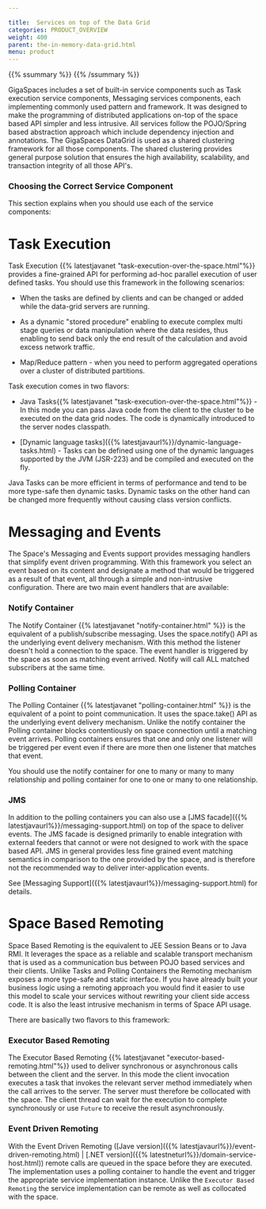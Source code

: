 ```yaml
---

title:  Services on top of the Data Grid
categories: PRODUCT_OVERVIEW
weight: 400
parent: the-in-memory-data-grid.html
menu: product
---
```




{{%  ssummary   %}}  {{%  /ssummary %}}



GigaSpaces includes a set of built-in service components such as Task execution service components, Messaging services components, each implementing commonly used pattern and framework. It was designed to make the programming of distributed applications on-top of the space based API simpler and less intrusive.  All services follow the POJO/Spring based abstraction approach which include dependency injection and annotations. The GigaSpaces DataGrid is used as a shared clustering framework for all those components. The shared clustering provides general purpose solution that ensures the high availability, scalability, and transaction integrity of all those API's.

### Choosing the Correct Service Component

This section explains when you should use each of the service components:

# Task Execution


Task Execution {{% latestjavanet "task-execution-over-the-space.html"%}} provides a fine-grained API for performing ad-hoc parallel execution of user defined tasks. You should use this framework in the following scenarios:

- When the tasks are defined by clients and can be changed or added while the data-grid servers are running.

- As a dynamic "stored procedure" enabling to execute complex multi stage queries or data manipulation where the data resides, thus enabling to send back only the end result of the calculation and avoid excess network traffic.

- Map/Reduce pattern - when you need to perform aggregated operations over a cluster of distributed partitions.


Task execution comes in two flavors:

- Java Tasks{{% latestjavanet "task-execution-over-the-space.html"%}} - In this mode you can pass Java code from the client to the cluster to be executed on the data grid nodes. The code is dynamically introduced to the server nodes classpath.

- [Dynamic language tasks]({{% latestjavaurl%}}/dynamic-language-tasks.html) - Tasks can be defined using one of the dynamic languages supported by the JVM (JSR-223) and be compiled and executed on the fly.

Java Tasks can be more efficient in terms of performance and tend to be more type-safe then dynamic tasks. Dynamic tasks on the other hand can be changed more frequently without causing class version conflicts.



# Messaging and Events

The Space's Messaging and Events support provides messaging handlers that simplify event driven programming. With this framework you select an event based on its content and designate a method that would be triggered as a result of that event, all through a simple and non-intrusive configuration. There are two main event handlers that are available:

### Notify Container


The Notify Container {{% latestjavanet "notify-container.html" %}}  is the equivalent of a publish/subscribe messaging. Uses the space.notify() API as the underlying event delivery mechanism. With this method the listener doesn't hold a connection to the space. The event handler is triggered by the space as soon as matching event arrived. Notify will call ALL matched subscribers at the same time.



### Polling Container

The Polling Container {{% latestjavanet "polling-container.html" %}}  is the equivalent of a point to point communication. It uses the space.take() API as the underlying event delivery mechanism. Unlike the notify container the Polling container blocks contentiously on space connection until a matching event arrives. Polling containers ensures that one and only one listener will be triggered per event even if there are more then one listener that matches that event.


You should use the notify container for one to many or many to many relationship and polling container for one to one or many to one relationship.

### JMS

In addition to the polling containers you can also use a [JMS facade]({{% latestjavaurl%}}/messaging-support.html) on top of the space to deliver events. The JMS facade is designed primarily to enable integration with external feeders that cannot or were not designed to work with the space based API. JMS in general provides less fine grained event matching semantics in comparison to the one provided by the space, and is therefore not the recommended way to deliver inter-application events.

See [Messaging Support]({{% latestjavaurl%}}/messaging-support.html) for details.

# Space Based Remoting

Space Based Remoting is the equivalent to JEE Session Beans or to Java RMI. It leverages the space as a reliable and scalable transport mechanism that is used as a communication bus between POJO based services and their clients. Unlike Tasks and Polling Containers the Remoting mechanism exposes a more type-safe and static interface. If you have already built your business logic using a remoting approach you would find it easier to use this model to scale your services without rewriting your client side access code. It is also the least intrusive mechanism in terms of Space API usage.

There are basically two flavors to this framework:

### Executor Based Remoting


The Executor Based Remoting {{% latestjavanet "executor-based-remoting.html"%}} used to deliver synchronous or asynchronous calls between the client and the server. In this mode the client invocation executes a task that invokes the relevant server method immediately when the call arrives to the server. The server must therefore be collocated with the space.
The client thread can wait for the execution to complete synchronously or use `Future` to receive the result asynchronously.


### Event Driven Remoting

With the Event Driven Remoting ([Jave version]({{% latestjavaurl%}}/event-driven-remoting.html) \| [.NET version]({{% latestneturl%}}/domain-service-host.html)) remote calls are queued in the space before they are executed. The implementation uses a polling container to handle the event and trigger the appropriate service implementation instance. Unlike the `Executor Based Remoting` the service implementation can be remote as well as collocated with the space.
